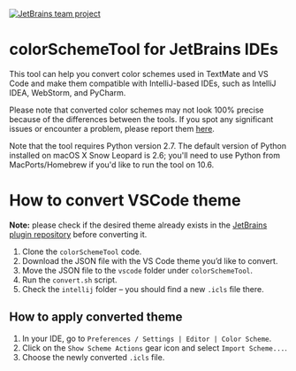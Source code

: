 [![JetBrains team project](http://jb.gg/badges/team.svg)](https://confluence.jetbrains.com/display/ALL/JetBrains+on+GitHub)
# colorSchemeTool for JetBrains IDEs
This tool can help you convert color schemes used in TextMate and VS Code and make them compatible with IntelliJ-based IDEs, such as IntelliJ IDEA, WebStorm, and PyCharm.

Please note that converted color schemes may not look 100% precise because of the differences between the tools. If you spot any significant issues or encounter a problem, please report them [here](https://github.com/JetBrains/colorSchemeTool/issues).

Note that the tool requires Python version 2.7. The default version of Python installed on macOS X Snow Leopard is 2.6; you'll need to use Python from MacPorts/Homebrew if you'd like to run the tool on 10.6.

# How to convert VSCode theme
**Note:** please check if the desired theme already exists in the [JetBrains plugin repository](https://plugins.jetbrains.com/) before converting it.
1. Clone the `colorSchemeTool` code.
2. Download the JSON file with the VS Code theme you’d like to convert.
3. Move the JSON file to the `vscode` folder under `colorSchemeTool`.
4. Run the `convert.sh` script.
5. Check the `intellij` folder – you should find a new `.icls` file there.


## How to apply converted theme
1. In your IDE, go to `Preferences / Settings | Editor | Color Scheme`.
2. Click on the `Show Scheme Actions` gear icon and select `Import Scheme...`.
3. Choose the newly converted `.icls` file.
